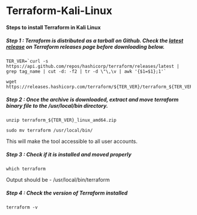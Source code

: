 # Terraform-Kali-Linux

#### Steps to install Terraform in Kali Linux

##### Step 1 : Terraform is distributed as a tarball on Github. Check the [latest release](https://github.com/hashicorp/terraform/releases) on Terraform releases page before downloading below.

```
TER_VER=`curl -s https://api.github.com/repos/hashicorp/terraform/releases/latest | grep tag_name | cut -d: -f2 | tr -d \"\,\v | awk '{$1=$1};1'`

```
```
wget https://releases.hashicorp.com/terraform/${TER_VER}/terraform_${TER_VER}_linux_amd64.zip
```
##### Step 2 : Once the archive is downloaded, extract and move terraform binary file to the /usr/local/bin directory.

```
unzip terraform_${TER_VER}_linux_amd64.zip
```
```
sudo mv terraform /usr/local/bin/

```
This will make the tool accessible to all user accounts.

##### Step 3 : Check if it is installed and moved properly

```
which terraform
```
Output should be - /usr/local/bin/terraform

##### Step 4 : Check the version of Terraform installed

```
terraform -v
```
